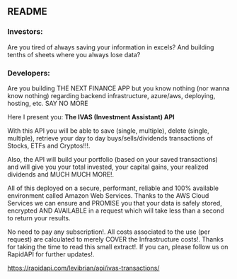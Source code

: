 ## README

### Investors:
Are you tired of always saving your information in excels? And building tenths of sheets where you always lose data?

### Developers:
Are you building THE NEXT FINANCE APP but you know nothing (nor wanna know nothing) regarding backend infrastructure, azure/aws, deploying, hosting, etc.
SAY NO MORE

Here I present you: **The IVAS (Investment Assistant) API**

With this API you will be able to save (single, multiple), delete (single, multiple), retrieve your day to day buys/sells/dividends transactions of Stocks, ETFs and Cryptos!!!.

Also, the API will build your portfolio (based on your saved transactions) and will give you your total invested, your capital gains, your realized dividends and MUCH MUCH MORE!.

All of this deployed on a secure, performant, reliable and 100% available environment called Amazon Web Services. Thanks to the AWS Cloud Services we can ensure and PROMISE you that your data is safely stored, encrypted AND AVAILABLE in a request which will take less than a second to return your results.

No need to pay any subscription!. All costs associated to the use (per request) are calculated to merely COVER the Infrastructure costs!.
Thanks for taking the time to read this small extract!. If you can, please follow us on RapidAPI for further updates!.

https://rapidapi.com/levibrian/api/ivas-transactions/
